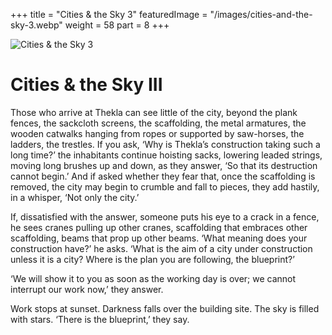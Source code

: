 +++
title = "Cities & the Sky 3"
featuredImage = "/images/cities-and-the-sky-3.webp"
weight = 58
part = 8
+++

![Cities & the Sky 3](/images/cities-and-the-sky-3.webp)

# Cities & the Sky III

Those who arrive at Thekla can see little of the city, beyond the plank fences, the sackcloth screens, the scaffolding, the metal armatures, the wooden catwalks hanging from ropes or supported by saw-horses, the ladders, the trestles. If you ask, ‘Why is Thekla’s construction taking such a long time?’ the inhabitants continue hoisting sacks, lowering leaded strings, moving long brushes up and down, as they answer, ‘So that its destruction cannot begin.’ And if asked whether they fear that, once the scaffolding is removed, the city may begin to crumble and fall to pieces, they add hastily, in a whisper, ‘Not only the city.’

If, dissatisfied with the answer, someone puts his eye to a crack in a fence, he sees cranes pulling up other cranes, scaffolding that embraces other scaffolding, beams that prop up other beams. ‘What meaning does your construction have?’ he asks. ‘What is the aim of a city under construction unless it is a city? Where is the plan you are following, the blueprint?’

‘We will show it to you as soon as the working day is over; we cannot interrupt our work now,’ they answer.

Work stops at sunset. Darkness falls over the building site. The sky is filled with stars. ‘There is the blueprint,’ they say.